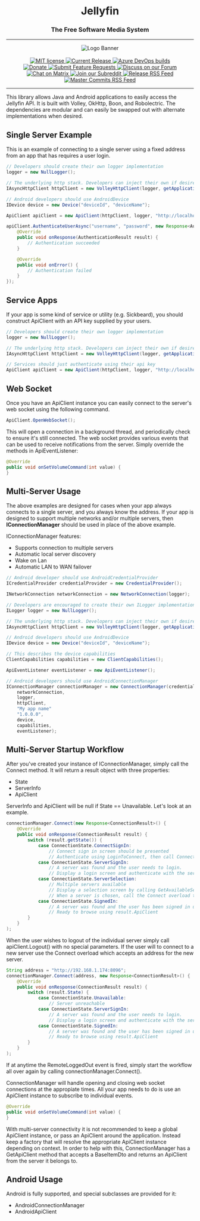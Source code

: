 <h1 align="center">Jellyfin</h1>
<h3 align="center">The Free Software Media System</h3>

---

<p align="center">
<img alt="Logo Banner" src="https://raw.githubusercontent.com/jellyfin/jellyfin-ux/master/branding/SVG/banner-logo-solid.svg?sanitize=true"/>
<br/>
<br/>
<a href="https://github.com/jellyfin/jellyfin-apiclient-java">
<img alt="MIT license" src="https://img.shields.io/github/license/jellyfin/jellyfin-apiclient-java.svg"/>
</a>
<a href="https://github.com/jellyfin/jellyfin-apiclient-java/releases">
<img alt="Current Release" src="https://img.shields.io/github/release/jellyfin/jellyfin-apiclient-java.svg"/>
</a>
<a href="https://dev.azure.com/jellyfin-project/jellyfin/_build/latest?definitionId=6&branchName=master">
<img alt="Azure DevOps builds" src="https://dev.azure.com/jellyfin-project/jellyfin/_apis/build/status/Jellyfin%20API%20Client%20Java%20CI?branchName=master">
</a>
<br/>
<a href="https://opencollective.com/jellyfin">
<img alt="Donate" src="https://img.shields.io/opencollective/all/jellyfin.svg?label=backers"/>
</a>
<a href="https://features.jellyfin.org">
<img alt="Submit Feature Requests" src="https://img.shields.io/badge/fider-vote%20on%20features-success.svg"/>
</a>
<a href="https://forum.jellyfin.org">
<img alt="Discuss on our Forum" src="https://img.shields.io/discourse/https/forum.jellyfin.org/users.svg"/>
</a>
<a href="https://matrix.to/#/+jellyfin:matrix.org">
<img alt="Chat on Matrix" src="https://img.shields.io/matrix/jellyfin:matrix.org.svg?logo=matrix"/>
</a>
<a href="https://www.reddit.com/r/jellyfin">
<img alt="Join our Subreddit" src="https://img.shields.io/badge/reddit-r%2Fjellyfin-%23FF5700.svg"/>
</a>
<a href="https://github.com/jellyfin/jellyfin-apiclient-java/releases.atom">
<img alt="Release RSS Feed" src="https://img.shields.io/badge/rss-releases-ffa500?logo=rss" />
</a>
<a href="https://github.com/jellyfin/jellyfin-apiclient-java/commits/master.atom">
<img alt="Master Commits RSS Feed" src="https://img.shields.io/badge/rss-commits-ffa500?logo=rss" />
</a>
</p>

---

This library allows Java and Android applications to easily access the Jellyfin API. It is built with Volley, OkHttp, Boon, and Robolectric. The dependencies are modular and can easily be swapped out with alternate implementations when desired.

## Single Server Example

This is an example of connecting to a single server using a fixed address from an app that has requires a user login.

``` java
// Developers should create their own logger implementation
logger = new NullLogger();

// The underlying http stack. Developers can inject their own if desired
IAsyncHttpClient httpClient = new VolleyHttpClient(logger, getApplicationContext());

// Android developers should use AndroidDevice
IDevice device = new Device("deviceId", "deviceName");

ApiClient apiClient = new ApiClient(httpClient, logger, "http://localhost:8096", "My app name", "app version 123", device, new ApiEventListener());

apiClient.AuthenticateUserAsync("username", "password", new Response<AuthenticationResult>() {
    @Override
    public void onResponse(AuthenticationResult result) {
        // Authentication succeeded
    }

    @Override
    public void onError() {
        // Authentication failed
    }
});
```

## Service Apps

If your app is some kind of service or utility (e.g. Sickbeard), you should construct ApiClient with an API key supplied by your users.

``` java
// Developers should create their own logger implementation
logger = new NullLogger();

// The underlying http stack. Developers can inject their own if desired
IAsyncHttpClient httpClient = new VolleyHttpClient(logger, getApplicationContext());

// Services should just authenticate using their api key
ApiClient apiClient = new ApiClient(httpClient, logger, "http://localhost:8096", "apikey", new ApiEventListener());
```

## Web Socket

Once you have an ApiClient instance you can easily connect to the server's web socket using the following command.

``` java
ApiClient.OpenWebSocket();
```

This will open a connection in a background thread, and periodically check to ensure it's still connected. The web socket provides various events that can be used to receive notifications from the server. Simply override the methods in ApiEventListener:

``` java
@Override
public void onSetVolumeCommand(int value) {
}
```

## Multi-Server Usage

The above examples are designed for cases when your app always connects to a single server, and you always know the address. If your app is designed to support multiple networks and/or multiple servers, then **IConnectionManager** should be used in place of the above example.

IConnectionManager features:

- Supports connection to multiple servers
- Automatic local server discovery
- Wake on Lan
- Automatic LAN to WAN failover

``` java
// Android developer should use AndroidCredentialProvider
ICredentialProvider credentialProvider = new CredentialProvider();

INetworkConnection networkConnection = new NetworkConnection(logger);

// Developers are encouraged to create their own ILogger implementation
ILogger logger = new NullLogger();

// The underlying http stack. Developers can inject their own if desired
IAsyncHttpClient httpClient = new VolleyHttpClient(logger, getApplicationContext());

// Android developers should use AndroidDevice
IDevice device = new Device("deviceId", "deviceName");

// This describes the device capabilities
ClientCapabilities capabilities = new ClientCapabilities();

ApiEventListener eventListener = new ApiEventListener();

// Android developers should use AndroidConnectionManager
IConnectionManager connectionManager = new ConnectionManager(credentialProvider,
    networkConnection,
    logger,
    httpClient,
    "My app name"
    "1.0.0.0",
    device,
    capabilities,
    eventListener);
```

## Multi-Server Startup Workflow

After you've created your instance of IConnectionManager, simply call the Connect method. It will return a result object with three properties:

- State
- ServerInfo
- ApiClient

ServerInfo and ApiClient will be null if State == Unavailable. Let's look at an example.

``` java
connectionManager.Connect(new Response<ConnectionResult>() {
    @Override
    public void onResponse(ConnectionResult result) {
        switch (result.getState()) {
            case ConnectionState.ConnectSignIn:
                // Connect sign in screen should be presented
                // Authenticate using LoginToConnect, then call Connect again to start over
            case ConnectionState.ServerSignIn:
                // A server was found and the user needs to login.
                // Display a login screen and authenticate with the server using result.ApiClient
            case ConnectionState.ServerSelection:
                // Multiple servers available
                // Display a selection screen by calling GetAvailableServers
                // When a server is chosen, call the Connect overload that accept either a ServerInfo object or a String url.
            case ConnectionState.SignedIn:
                // A server was found and the user has been signed in using previously saved credentials.
                // Ready to browse using result.ApiClient
        }
    }
);
```

When the user wishes to logout of the individual server simply call apiClient.Logout() with no special parameters. If the user will to connect to a new server use the Connect overload which accepts an address for the new server.

``` java
String address = "http://192.168.1.174:8096";
connectionManager.Connect(address, new Response<ConnectionResult>() {
    @Override
    public void onResponse(ConnectionResult result) {
        switch (result.State) {
            case ConnectionState.Unavailable:
                // Server unreachable
            case ConnectionState.ServerSignIn:
                // A server was found and the user needs to login.
                // Display a login screen and authenticate with the server using result.ApiClient
            case ConnectionState.SignedIn:
                // A server was found and the user has been signed in using previously saved credentials.
                // Ready to browse using result.ApiClient
        }
    }
);
```

If at anytime the RemoteLoggedOut event is fired, simply start the workflow all over again by calling connectionManager.Connect().

ConnectionManager will handle opening and closing web socket connections at the appropiate times. All your app needs to do is use an ApiClient instance to subscribe to individual events.

``` java
@Override
public void onSetVolumeCommand(int value) {
}
```

With multi-server connectivity it is not recommended to keep a global ApiClient instance, or pass an ApiClient around the application. Instead keep a factory that will resolve the appropriate ApiClient instance depending on context. In order to help with this, ConnectionManager has a GetApiClient method that accepts a BaseItemDto and returns an ApiClient from the server it belongs to.

## Android Usage

Android is fully supported, and special subclasses are provided for it:

- AndroidConnectionManager
- AndroidApiClient
